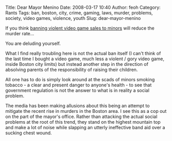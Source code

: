 Title: Dear Mayor Menino
Date: 2008-03-17 10:40
Author: feoh
Category: Rants
Tags: ban, boston, city, crime, gaming, laws, murder, problems, society, video games, violence, youth
Slug: dear-mayor-menino

If you think [banning violent video game sales to
minors](http://www.boston.com/news/local/massachusetts/articles/2008/03/17/menino_backs_bill_to_keep_violent_video_games_away_from_children/)
will reduce the murder rate...

<!--more-->

You are deluding yourself.

What I find really troubling here is not the actual ban itself (I can't
think of the last time I bought a video game, much less a violent / gory
video game, inside Boston city limits) but instead another step in the
direction of absolving parents of the responsibility of raising their
children.

All one has to do is simply look around at the scads of minors smoking
tobacco - a clear and present danger to anyone's health - to see that
government regulation is not the answer to what is in reality a social
problem.

The media has been making allusions about this being an attempt to
mitigate the recent rise in murders in the Boston area. I see this as a
cop out on the part of the mayor's office. Rather than attacking the
actual social problems at the root of this trend, they stand on the
highest mountain top and make a lot of noise while slapping an utterly
ineffective band aid over a sucking chest wound.
